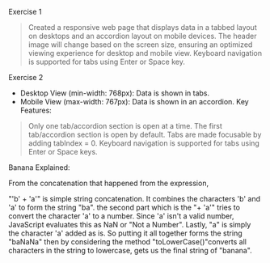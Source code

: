 Exercise 1

> Created a responsive web page that displays data in a tabbed layout on desktops and an accordion layout on mobile devices. 
> The header image will change based on the screen size, ensuring an optimized viewing experience for desktop and mobile view.
> Keyboard navigation is supported for tabs using Enter or Space key.


Exercise 2

- Desktop View (min-width: 768px): Data is shown in tabs.
- Mobile View (max-width: 767px): Data is shown in an accordion.
Key Features:

> Only one tab/accordion section is open at a time.
> The first tab/accordion section is open by default.
> Tabs are made focusable by adding tabIndex = 0.
> Keyboard navigation is supported for tabs using Enter or Space keys.



Banana Explained:

From the concatenation that happened from the expression, 

"'b' + 'a'" is simple string concatenation. It combines the characters 'b' and 'a' to form the string "ba". the second part which is the "+ 'a'" tries to convert the character 'a' to a number. Since 'a' isn't a valid number, JavaScript evaluates this as NaN or "Not a Number". Lastly, "a" is simply the character 'a' added as is. So putting it all together forms the string "baNaNa" then by considering the method "toLowerCase()"converts all characters in the string to lowercase, gets us the final string of "banana".